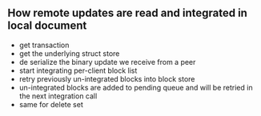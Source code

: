 ## How remote updates are read and integrated in local document
- get transaction
- get the underlying struct store
- de serialize the binary update we receive from a peer
- start integrating per-client block list
- retry previously un-integrated blocks into block store
- un-integrated blocks are added to pending queue and will be retried in the next integration call
- same for delete set
